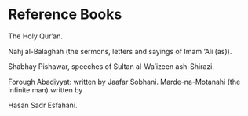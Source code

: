 Reference Books
===============

The Holy Qur’an.

Nahj al-Balaghah (the sermons, letters and sayings of Imam ‘Ali (as)).

Shabhay Pishawar, speeches of Sultan al-Wa’izeen ash-Shirazi.

Forough Abadiyyat: written by Jaafar Sobhani. Marde-na-Motanahi (the
infinite man) written by

Hasan Sadr Esfahani.


